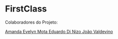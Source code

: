 # FirstClass 
Colaboradores do Projeto: 

<a href="#"> Amanda </a>
<a href="https://github.com/evelynmotatech"> Evelyn Mota </a>
<a href="https://github.com/DiNizo"> Eduardo Di Nizo </a>
<a href="https://github.com/joao-ads"> João Valdevino </a>


